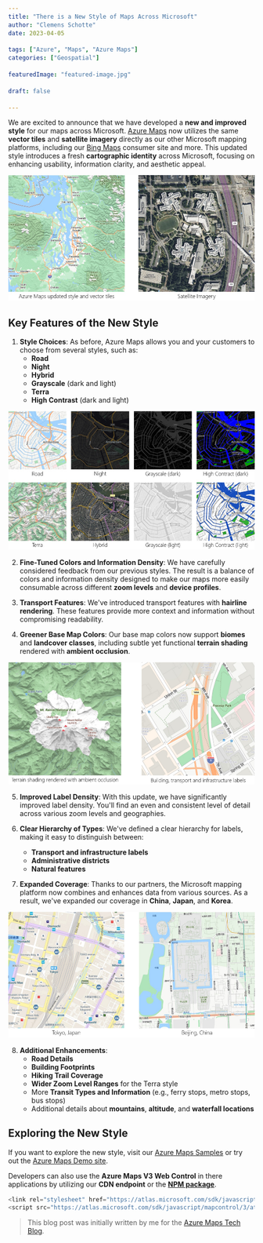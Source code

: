 ```yaml
---
title: "There is a New Style of Maps Across Microsoft"
author: "Clemens Schotte"
date: 2023-04-05

tags: ["Azure", "Maps", "Azure Maps"]
categories: ["Geospatial"]

featuredImage: "featured-image.jpg"

draft: false

---
```


We are excited to announce that we have developed a **new and improved style** for our maps across Microsoft. [Azure Maps](https://azuremaps.com/) now utilizes the same **vector tiles** and **satellite imagery** directly as our other Microsoft mapping platforms, including our [Bing Maps](https://bingmaps.com/) consumer site and more. This updated style introduces a fresh **cartographic identity** across Microsoft, focusing on enhancing usability, information clarity, and aesthetic appeal.

![New Style](0.jpg)

## Key Features of the New Style

1. **Style Choices**: As before, Azure Maps allows you and your customers to choose from several styles, such as:
   - **Road**
   - **Night**
   - **Hybrid**
   - **Grayscale** (dark and light)
   - **Terra**
   - **High Contrast** (dark and light)

![Style Choices](1.jpg)

2. **Fine-Tuned Colors and Information Density**: We have carefully considered feedback from our previous styles. The result is a balance of colors and information density designed to make our maps more easily consumable across different **zoom levels** and **device profiles**.

3. **Transport Features**: We've introduced transport features with **hairline rendering**. These features provide more context and information without compromising readability.

4. **Greener Base Map Colors**: Our base map colors now support **biomes** and **landcover classes**, including subtle yet functional **terrain shading** rendered with **ambient occlusion**.

![terrain shading](2.jpg)

5. **Improved Label Density**: With this update, we have significantly improved label density. You'll find an even and consistent level of detail across various zoom levels and geographies.

6. **Clear Hierarchy of Types**: We've defined a clear hierarchy for labels, making it easy to distinguish between:
   - **Transport and infrastructure labels**
   - **Administrative districts**
   - **Natural features**

7. **Expanded Coverage**: Thanks to our partners, the Microsoft mapping platform now combines and enhances data from various sources. As a result, we've expanded our coverage in **China**, **Japan**, and **Korea**.

![Expanded Coverage](3.jpg)

8. **Additional Enhancements**:
   - **Road Details**
   - **Building Footprints**
   - **Hiking Trail Coverage**
   - **Wider Zoom Level Ranges** for the Terra style
   - More **Transit Types and Information** (e.g., ferry stops, metro stops, bus stops)
   - Additional details about **mountains**, **altitude**, and **waterfall locations**

## Exploring the New Style

If you want to explore the new style, visit our [Azure Maps Samples](https://samples.azuremaps.com/) or try out the [Azure Maps Demo site](https://demo.azuremaps.com/).

Developers can also use the **Azure Maps V3 Web Control** in there applications by utilizing our **CDN endpoint** or the **[NPM package](https://www.npmjs.com/package/azure-maps-control)**.

```javascript
<link rel="stylesheet" href="https://atlas.microsoft.com/sdk/javascript/mapcontrol/3/atlas.min.css" type="text/css" />
<script src="https://atlas.microsoft.com/sdk/javascript/mapcontrol/3/atlas.min.js"></script>
```

> This blog post was initially written by me for the [Azure Maps Tech Blog](https://blog.azuremaps.com).
